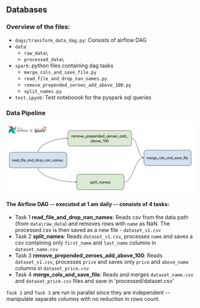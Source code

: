 
## Databases

### Overview of the files: 
<!-- toc -->
- `dags/transform_data_dag.py`: Consists of airflow DAG 
- `data`: 
   - `raw_data\`
   - `processed_data\`
- `spark`: python files containing dag tasks 
  - `merge_cols_and_save_file.py`
  - `read_file_and_drop_nan_names.py`
  - `remove_prepended_zeroes_add_above_100.py`
  - `split_names.py`
- `test.ipynb`: Test noteboook for the pyspark sql queries
<!-- tocstop -->

### Data Pipeline
![Model](data_pipeline.png)

#### The Airflow DAG -- executed at 1 am daily -- consists of 4 tasks:

- Task 1 **read_file_and_drop_nan_names**: Reads csv from the data path (from `data\raw_data`) and removes rows with `name` as NaN. The processed csv is then saved as a new file - `dataset_v1.csv`
- Task 2 **split_names**:  Reads `dataset_v1.csv`, processes `name` and saves a csv containing only `first_name` and `last_name`  columns in  `dataset_name.csv`
- Task 3 **remove_prepended_zeroes_add_above_100**:  Reads `dataset_v1.csv`, processes `price` and saves only `price` and `above_name` columns in `dataset_price.csv`
- Task 4 **merge_cols_and_save_file**: Reads and merges `dataset_name.csv` and `dataset_price.csv` files and save in 'processed/dataset.csv'

`Task 2` and `Task 3` are run in parallel since they are independent -- manipulate separate columns with no reduction in rows count.   
